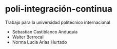 # poli-integración-continua
Trabajo para la universidad politécnico internacional

- Sebastian Castiblanco Anduquia
- Walter Berrocal
- Norma Lucia Arias Hurtado
